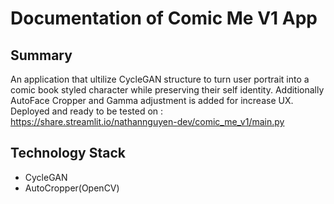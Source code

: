 # Documentation of Comic Me V1 App
## Summary
An application that ultilize CycleGAN structure to turn user portrait into a comic book styled character while preserving their self identity.
Additionally AutoFace Cropper and Gamma adjustment is added for increase UX.
Deployed and ready to be tested on :
https://share.streamlit.io/nathannguyen-dev/comic_me_v1/main.py
## Technology Stack
- CycleGAN
- AutoCropper(OpenCV)

